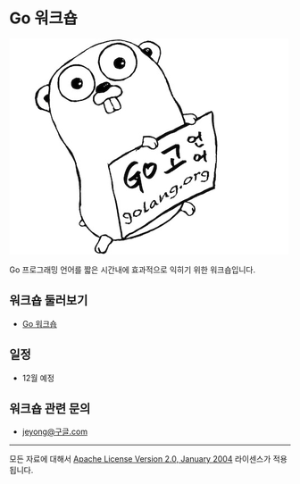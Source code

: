 # Go 워크숍

![](img/gopher_kr.jpg)

Go 프로그래밍 언어를 짧은 시간내에 효과적으로 익히기 위한 워크숍입니다.

## 워크숍 둘러보기
 * [Go 워크숍](courses/README.md)

## 일정
 * 12월 예정

## 워크숍 관련 문의
 * jeyong@구글.com

___
모든 자료에 대해서 [Apache License Version 2.0, January 2004](http://www.apache.org/licenses/LICENSE-2.0) 라이센스가 적용됩니다.
